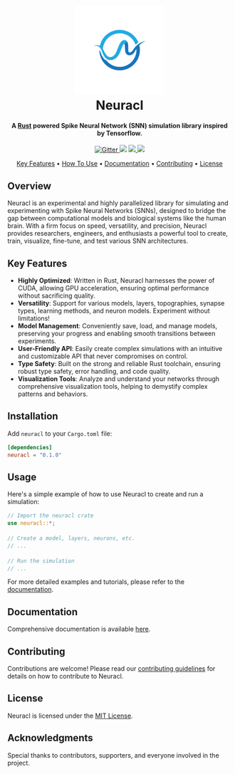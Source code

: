 <h1 align="center">
  <br>
  <a href="https://github.com/N4D1K-lgtm/Neuracl"><img src="./assets/neuracl.png" alt="Neuracl" width="200"></a>
  <br>
  Neuracl
  <br>
</h1>


<h4 align="center">A <a href="https://www.rust-lang.org/" target="_blank">Rust</a> powered Spike Neural Network (SNN) simulation library inspired by Tensorflow.</h4>


<p align="center">
  <a href="https://badge.fury.io/js/electron-markdownify">
    <img src="https://badge.fury.io/js/electron-markdownify.svg"
         alt="Gitter">
  </a>
  <a href="https://gitter.im/amitmerchant1990/electron-markdownify"><img src="https://badges.gitter.im/amitmerchant1990/electron-markdownify.svg"></a>
  <a href="https://saythanks.io/to/bullredeyes@gmail.com">
      <img src="https://img.shields.io/badge/SayThanks.io-%E2%98%BC-1EAEDB.svg">
  </a>
  <a href="https://www.paypal.me/AmitMerchant">
    <img src="https://img.shields.io/badge/$-donate-ff69b4.svg?maxAge=2592000&amp;style=flat">
  </a>
</p>

<p align="center">
  <a href="#key-features">Key Features</a> •
  <a href="#usage">How To Use</a> •
  <a href="#documentation">Documentation</a> •
  <a href="#contributing">Contributing</a> •
  <a href="#license">License</a>
</p>

## Overview
Neuracl is an experimental and highly parallelized library for simulating and experimenting with Spike Neural Networks (SNNs), designed to bridge the gap between computational models and biological systems like the human brain. With a firm focus on speed, versatility, and precision, Neuracl provides researchers, engineers, and enthusiasts a powerful tool to create, train, visualize, fine-tune, and test various SNN architectures. 

## Key Features

- **Highly Optimized**: Written in Rust, Neuracl harnesses the power of CUDA, allowing GPU acceleration, ensuring optimal performance without sacrificing quality.
- **Versatility**: Support for various models, layers, topographies, synapse types, learning methods, and neuron models. Experiment without limitations!
- **Model Management**: Conveniently save, load, and manage models, preserving your progress and enabling smooth transitions between experiments.
- **User-Friendly API**: Easily create complex simulations with an intuitive and customizable API that never compromises on control.
- **Type Safety**: Built on the strong and reliable Rust toolchain, ensuring robust type safety, error handling, and code quality.
- **Visualization Tools**: Analyze and understand your networks through comprehensive visualization tools, helping to demystify complex patterns and behaviors.

## Installation

Add `neuracl` to your `Cargo.toml` file:

```toml
[dependencies]
neuracl = "0.1.0"
```

## Usage

Here's a simple example of how to use Neuracl to create and run a simulation:

```rust
// Import the neuracl crate
use neuracl::*;

// Create a model, layers, neurons, etc.
// ...

// Run the simulation
// ...
```

For more detailed examples and tutorials, please refer to the [documentation](link-to-documentation).

## Documentation

Comprehensive documentation is available [here](link-to-documentation).

## Contributing

Contributions are welcome! Please read our [contributing guidelines](link-to-contributing-guidelines) for details on how to contribute to Neuracl.

## License

Neuracl is licensed under the [MIT License](LICENSE).

## Acknowledgments

Special thanks to contributors, supporters, and everyone involved in the project.
